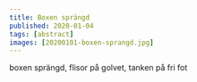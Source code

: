 ```yaml
---
title: Boxen sprängd
published: 2020-01-04
tags: [abstract]
images: [20200101-boxen-sprangd.jpg]
---
```


boxen sprängd, flisor på golvet, tanken på fri fot
